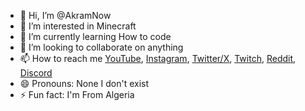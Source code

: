 - 👋 Hi, I’m @AkramNow
- 👀 I’m interested in Minecraft
- 🌱 I’m currently learning How to code
- 💞️ I’m looking to collaborate on anything
- 📫 How to reach me [YouTube](https://www.youtube.com/@Akram-Now), [Instagram](https://www.instagram.com/_inst.akram/), [Twitter/X](https://x.com/Akram_Now), [Twitch](https://www.twitch.tv/akramactuallynow), [Reddit](https://www.reddit.com/user/Mr-TvHead/), [Discord](https://discord.gg/ukSGC2befq)
- 😄 Pronouns: None I don't exist
- ⚡ Fun fact: I'm From Algeria
